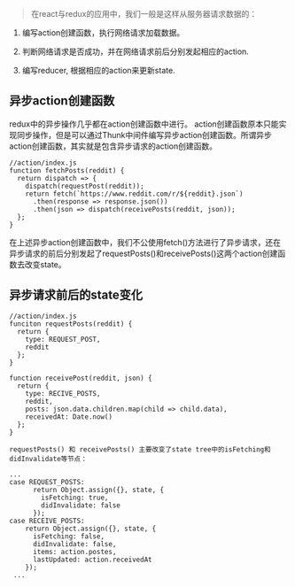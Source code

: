 > 在react与redux的应用中，我们一般是这样从服务器请求数据的：

1. 编写action创建函数，执行网络请求加载数据。

2. 判断网络请求是否成功，并在网络请求前后分别发起相应的action.

3. 编写reducer, 根据相应的action来更新state.


## 异步action创建函数

redux中的异步操作几乎都在action创建函数中进行。 action创建函数原本只能实现同步操作，但是可以通过Thunk中间件编写异步action创建函数。所谓异步action创建函数，其实就是包含异步请求的action创建函数。

```
//action/index.js
function fetchPosts(reddit) {
  return dispatch => {
    dispatch(requestPost(reddit));
    return fetch(`https://www.reddit.com/r/${reddit}.json`)
      .then(response => response.json())
      .then(json => dispatch(receivePosts(reddit, json));
  };
}

```

在上述异步action创建函数中，我们不公使用fetch()方法进行了异步请求，还在异步请求的前后分别发起了requestPosts()和receivePosts()这两个action创建函数去改变state。

## 异步请求前后的state变化

```
//action/index.js
funciton requestPosts(reddit) {
  return {
    type: REQUEST_POST,
    reddit
  };
}

function receivePost(reddit, json) {
  return {
    type: RECIVE_POSTS,
    reddit,
    posts: json.data.children.map(child => child.data),
    receivedAt: Date.now()
  };
}

requestPosts() 和 receivePosts() 主要改变了state tree中的isFetching和didInvalidate等节点：
```

```
...
case REQUEST_POSTS:
      return Object.assign({}, state, {
        isFetching: true,
        didInvalidate: false
      });
case RECEIVE_POSTS:
    return Object.assign({}, state, {
      isFetching: false,
      didInvalidate: false,
      items: action.postes,
      lastUpdated: action.receivedAt
    });
 ...
```
